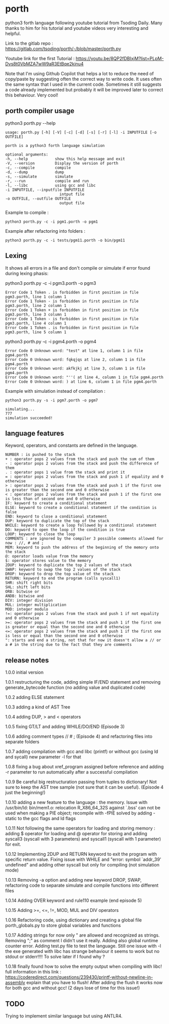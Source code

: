 # porth

python3 forth language following youtube tutorial from Tsoding Daily.
Many thanks to him for his tutorial and youtube videos very interesting and helpful.

Link to the gitlab repo : https://gitlab.com/tsoding/porth/-/blob/master/porth.py

Youtube link for the first Tutorial : https://youtu.be/8QP2fDBIxjM?list=PLpM-Dvs8t0VbMZA7wW9aR3EtBqe2kinu4

Note that I'm using Github Copilot that helps a lot to reduce the need of copy/paste by suggesting often the correct way to write code.
It uses often the same syntax that I used in the current code. Sometimes it still suggests a code already implemented but probably it will be improved later to correct this behaviour. Very cool!

## porth compiler usage

python3 porth.py --help

    usage: porth.py [-h] [-V] [-c] [-d] [-s] [-r] [-l] -i INPUTFILE [-o OUTFILE]

    porth is a python3 forth language simulation

    optional arguments:
    -h, --help            show this help message and exit
    -V, --version         Display the version of porth
    -c, --compile         compile
    -d, --dump            dump
    -s, --simulate        simulate
    -r, --run             compile and run
    -l, --libc            using gcc and libc
    -i INPUTFILE, --inputfile INPUTFILE
                            intput file
    -o OUTFILE, --outfile OUTFILE
                            output file

Example to compile :

    python3 porth.py -c -i pgm1.porth -o pgm1

Example after refactoring into folders :

    python3 porth.py -c -i tests/pgm11.porth -o bin/pgm11

## Lexing

It shows all errors in a file and don't compile or simulate if error found during lexing phasis:

python3 porth.py -c -i pgm3.porth -o pgm3

    Error Code 1 Token . is forbidden in first position in file pgm3.porth, line 1 column 1
    Error Code 1 Token - is forbidden in first position in file pgm3.porth, line 2 column 1
    Error Code 1 Token + is forbidden in first position in file pgm3.porth, line 3 column 1
    Error Code 1 Token - is forbidden in first position in file pgm3.porth, line 4 column 1
    Error Code 1 Token . is forbidden in first position in file pgm3.porth, line 5 column 1

python3 porth.py -c -i pgm4.porth -o pgm4

    Error Code 0 Unknown word: "test" at line 1, column 1 in file pgm4.porth
    Error Code 0 Unknown word: fqkqjqs at line 2, column 1 in file pgm4.porth
    Error Code 0 Unknown word: akfkjkj at line 3, column 1 in file pgm4.porth
    Error Code 0 Unknown word: "''( at line 4, column 1 in file pgm4.porth
    Error Code 0 Unknown word: ) at line 6, column 1 in file pgm4.porth

Example with simulation instead of compilation :

    python3 porth.py -s -i pgm7.porth -o pgm7

    simulating...
    777
    simulation succeeded!

## language features

Keyword, operators, and constants are defined in the language.

    NUMBER : is pushed to the stack
    + : operator pops 2 values from the stack and push the sum of them
    - : operator pops 2 values from the stack and push the difference of them
    . : operator pops 1 value from the stack and print it
    = : operator pops 2 values from the stack and push 1 if equality and 0 otherwise
    > : operator pops 2 values from the stack and push 1 if the first one is greater than the second one and 0 otherwise
    < : operator pops 2 values from the stack and push 1 if the first one is less than of second one and 0 otherwise
    IF: keyword to create a conditional statement
    ELSE: keyword to create a conditional statement if the condition is false
    END: keyword to close a conditional statement
    DUP: keyword to duplicate the top of the stack
    WHILE: keyword to create a loop followed by a conditional statement
    DO: keyword to open the loop if the condition is true
    LOOP: keyword to close the loop
    COMMENTS : are ignored by the compiler 3 possible comments allowed for now : //, # and ;
    MEM: keyword to push the address of the beginning of the memory onto the stack
    @: operator loads value from the memory
    $: operator stores value to the memory
    2DUP: keyword to duplicate the top 2 values of the stack
    SWAP: keyword to swap the top 2 values of the stack
    DROP: keyword to drop the top value of the stack
    RETURN: keyword to end the program (calls syscall1)
    SHR: shift right bits
    SHL: shift left bits
    ORB: bitwise or
    ANDB: bitwise and
    DIV: integer division
    MUL: integer multiplication
    MOD: integer modulo
    !=: operator pops 2 values from the stack and push 1 if not equality and 0 otherwise
    >=: operator pops 2 values from the stack and push 1 if the first one is greater or equal than the second one and 0 otherwise
    <=: operator pops 2 values from the stack and push 1 if the first one is less or equal than the second one and 0 otherwise
    ": starts and end a string, not that for now it doesn't allow a // or a # in the string due to the fact that they are comments

## release notes

1.0.0 initial version

1.0.1 restructuring the code, adding simple IF/END statement and removing generate_bytecode function (no adding value and duplicated code)

1.0.2 adding ELSE statement

1.0.3 adding a kind of AST Tree

1.0.4 adding DUP, > and < operators

1.0.5 fixing GT/LT and adding WHILE/DO/END (Episode 3)

1.0.6 adding comment types // # ; (Episode 4) and refactoring files into separate folders

1.0.7 adding compilation with gcc and libc (printf) or without gcc (using ld and sycall) new parameter -l for that

1.0.8 fixing a bug about xref_program assigned before reference and adding -r parameter to run automatically after a successful compilation

1.0.9 Be careful big restructuration passing from tuples to dictionary! Not sure to keep the AST tree sample (not sure that it can be useful). (Episode 4 just the beginning!)

1.0.10 adding a new feature to the language : the memory. Issue with /usr/bin/ld: bin/mem1.o: relocation R_X86_64_32S against `.bss' can not be used when making a PIE object; recompile with -fPIE solved by adding -static to the gcc flags and ld flags

1.0.11 Not following the same operators for loading and storing memory : adding $ operator for loading and @ operator for storing and adding syscall3 (syscall with 3 parameters) and syscall1 (syscall with 1 parameter) for exit.

1.0.12 Implementing 2DUP and RETURN keyword to exit the program with specific return value. Fixing issue with WHILE and "error: symbol `addr_39' undefined" and adding other syscall but only for compiling (not simulation mode)

1.0.13 Removing -a option and adding new keyword DROP, SWAP, refactoring code to separate simulate and compile functions into different files

1.0.14 Adding OVER keyword and rule110 example (end episode 5)

1.0.15 Adding >=, <=, !=, MOD, MUL and DIV operators

1.0.16 Refactoring code, using dictionary and creating a global file porth_globals.py to store global variables and functions

1.0.17 Adding strings for now only " are allowed and recognized as strings. Removing ";" as comment I didn't use it really.
Adding also global runtime counter error. Adding test.py file to test the language. Still one issue with -l the exe generated with libc has strange behaviour it seems to work but no stdout or stderr!!!! To solve later if I found why ?

1.0.18 finally found how to solve the empty output when compiling with libc! full information in this link :
https://coderedirect.com/questions/239430/printf-without-newline-in-assembly explain that you have to flush! After adding the flush it works now for both gcc and without gcc! (2 days lose of time for this issue!)

## TODO

Trying to implement similar language but using ANTLR4.
